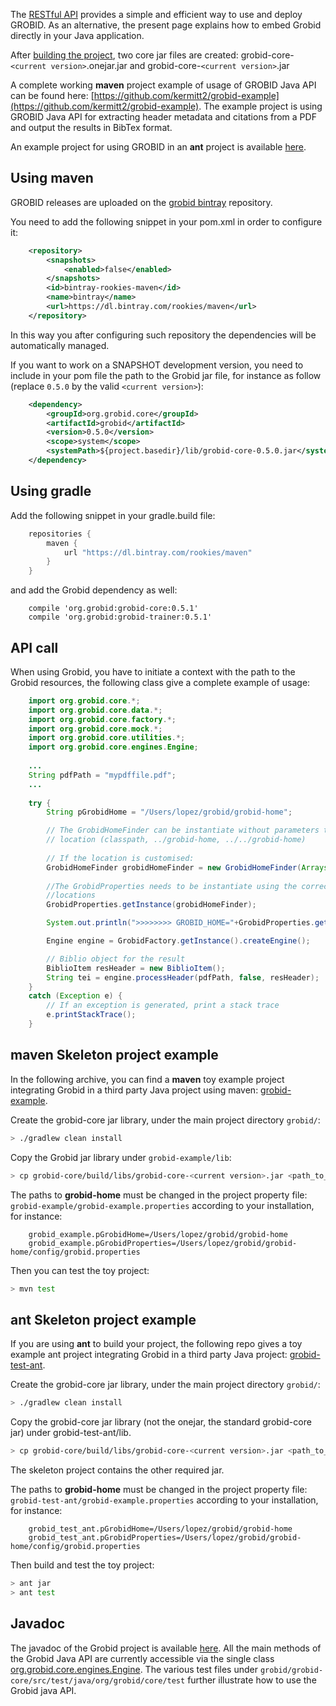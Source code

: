 The [RESTful API](Grobid-service.md) provides a simple and efficient way to use and deploy GROBID. 
As an alternative, the present page explains how to embed Grobid directly in your Java application. 

After [building the project](Install-Grobid.md), two core jar files are created: grobid-core-`<current version>`.onejar.jar 
and grobid-core-`<current version>`.jar
	
A complete working **maven** project example of usage of GROBID Java API can be found here: [https://github.com/kermitt2/grobid-example](https://github.com/kermitt2/grobid-example). 
The example project is using GROBID Java API for extracting header metadata and citations from a PDF and output the results in BibTex format.  

An example project for using GROBID in an **ant** project is available [here](https://github.com/kermitt2/grobid-test-ant).

## Using maven

GROBID releases are uploaded on the [grobid bintray](https://bintray.com/rookies/maven/grobid) repository. 

You need to add the following snippet in your pom.xml in order to configure it:

```xml
    <repository>
        <snapshots>
            <enabled>false</enabled>
        </snapshots>
        <id>bintray-rookies-maven</id>
        <name>bintray</name>
        <url>https://dl.bintray.com/rookies/maven</url>
    </repository>               
```
  

In this way you after configuring such repository the dependencies will be automatically managed.
 
If you want to work on a SNAPSHOT development version, you need to include in your pom file the path to the Grobid jar file, 
for instance as follow (replace `0.5.0` by the valid `<current version>`):

```xml
	<dependency>
	    <groupId>org.grobid.core</groupId>
	    <artifactId>grobid</artifactId>
	    <version>0.5.0</version>
	    <scope>system</scope>
	    <systemPath>${project.basedir}/lib/grobid-core-0.5.0.jar</systemPath>
	</dependency>
```

## Using gradle

Add the following snippet in your gradle.build file: 

```groovy
    repositories { 
        maven { 
            url "https://dl.bintray.com/rookies/maven" 
        } 
    }
```

and add the Grobid dependency as well: 
```
    compile 'org.grobid:grobid-core:0.5.1'
    compile 'org.grobid:grobid-trainer:0.5.1'
```


## API call

When using Grobid, you have to initiate a context with the path to the Grobid resources, the following class give a complete example of usage:

```java
    import org.grobid.core.*;
    import org.grobid.core.data.*;
    import org.grobid.core.factory.*;
    import org.grobid.core.mock.*;
    import org.grobid.core.utilities.*;
    import org.grobid.core.engines.Engine;
    
	...
    String pdfPath = "mypdffile.pdf";
    ...
	
	try {
		String pGrobidHome = "/Users/lopez/grobid/grobid-home";

	    // The GrobidHomeFinder can be instantiate without parameters to verify the grobid home in the standard
	    // location (classpath, ../grobid-home, ../../grobid-home)
	    
	    // If the location is customised: 
	    GrobidHomeFinder grobidHomeFinder = new GrobidHomeFinder(Arrays.asList(pGrobidHome));		
	    
	    //The GrobidProperties needs to be instantiate using the correct grobidHomeFinder or it will use the default 
	    //locations
		GrobidProperties.getInstance(grobidHomeFinder);

		System.out.println(">>>>>>>> GROBID_HOME="+GrobidProperties.get_GROBID_HOME_PATH());

		Engine engine = GrobidFactory.getInstance().createEngine();

		// Biblio object for the result
		BiblioItem resHeader = new BiblioItem();
		String tei = engine.processHeader(pdfPath, false, resHeader);
	} 
	catch (Exception e) {
		// If an exception is generated, print a stack trace
		e.printStackTrace();
	} 
```



## maven Skeleton project example

In the following archive, you can find a __maven__ toy example project integrating Grobid in a third party Java project using maven: [grobid-example](https://github.com/kermitt2/grobid-example). 

Create the grobid-core jar library, under the main project directory `grobid/`:
```bash
> ./gradlew clean install 
```

Copy the Grobid jar library under `grobid-example/lib`:

```bash
> cp grobid-core/build/libs/grobid-core-<current version>.jar <path_to_grobid_example>/grobid-example/lib
```

The paths to __grobid-home__ must be changed in the project property file:  `grobid-example/grobid-example.properties` according to your installation, for instance: 

		grobid_example.pGrobidHome=/Users/lopez/grobid/grobid-home
		grobid_example.pGrobidProperties=/Users/lopez/grobid/grobid-home/config/grobid.properties

Then you can test the toy project:
```bash
> mvn test
```

## ant Skeleton project example

If you are using __ant__ to build your project, the following repo gives a toy example ant project integrating Grobid in a third party Java project: [grobid-test-ant](https://github.com/kermitt2/grobid-test-ant). 

Create the grobid-core jar library, under the main project directory `grobid/`:
```bash
> ./gradlew clean install 
```

Copy the grobid-core jar library (not the onejar, the standard grobid-core jar) under grobid-test-ant/lib. 
```bash
> cp grobid-core/build/libs/grobid-core-<current version>.jar <path_to_grobid_test>/grobid-test-ant/lib
```
The skeleton project contains the other required jar. 

The paths to __grobid-home__ must be changed in the project property file:  `grobid-test-ant/grobid-example.properties` according to your installation, for instance: 

		grobid_test_ant.pGrobidHome=/Users/lopez/grobid/grobid-home
		grobid_test_ant.pGrobidProperties=/Users/lopez/grobid/grobid-home/config/grobid.properties

Then build and test the toy project:
```bash
> ant jar
> ant test
```

## Javadoc

The javadoc of the Grobid project is available [here](http://grobid.github.io/). All the main methods of the Grobid Java API are currently accessible via the single class [org.grobid.core.engines.Engine](http://grobid.github.io/grobid-core/org/grobid/core/engines/Engine.html). The various test files under `grobid/grobid-core/src/test/java/org/grobid/core/test` further illustrate how to use the Grobid java API.
